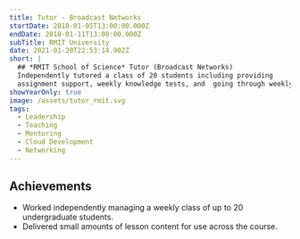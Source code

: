 ```yaml
---
title: Tutor - Broadcast Networks
startDate: 2018-01-05T13:00:00.000Z
endDate: 2018-01-11T13:00:00.000Z
subTitle: RMIT University
date: 2021-01-20T22:53:14.902Z
short: |
  ## *RMIT School of Science* Tutor (Broadcast Networks)
  Independently tutored a class of 20 students including providing
  assignment support, weekly knowledge tests, and  going through weekly content.
showYearOnly: true
image: /assets/tutor_rmit.svg
tags:
  - Leadership
  - Teaching
  - Mentoring
  - Cloud Development
  - Networking
---
```

## Achievements
- Worked independently managing a weekly class of up to 20 undergraduate students.
- Delivered small amounts of lesson content for use across the course.
